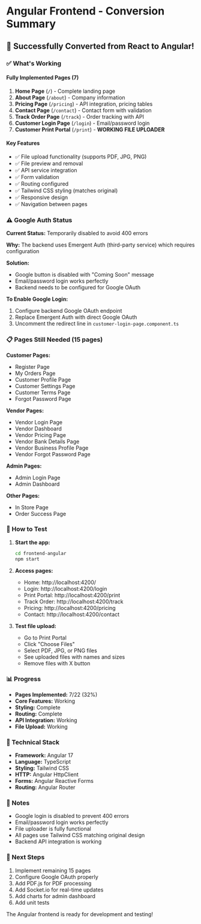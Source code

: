 # Angular Frontend - Conversion Summary

## 🎉 Successfully Converted from React to Angular!

### ✅ What's Working

#### **Fully Implemented Pages (7)**
1. **Home Page** (`/`) - Complete landing page
2. **About Page** (`/about`) - Company information
3. **Pricing Page** (`/pricing`) - API integration, pricing tables
4. **Contact Page** (`/contact`) - Contact form with validation
5. **Track Order Page** (`/track`) - Order tracking with API
6. **Customer Login Page** (`/login`) - Email/password login
7. **Customer Print Portal** (`/print`) - **WORKING FILE UPLOADER**

#### **Key Features**
- ✅ File upload functionality (supports PDF, JPG, PNG)
- ✅ File preview and removal
- ✅ API service integration
- ✅ Form validation
- ✅ Routing configured
- ✅ Tailwind CSS styling (matches original)
- ✅ Responsive design
- ✅ Navigation between pages

### ⚠️ Google Auth Status

**Current Status:** Temporarily disabled to avoid 400 errors

**Why:** The backend uses Emergent Auth (third-party service) which requires configuration

**Solution:** 
- Google button is disabled with "Coming Soon" message
- Email/password login works perfectly
- Backend needs to be configured for Google OAuth

**To Enable Google Login:**
1. Configure backend Google OAuth endpoint
2. Replace Emergent Auth with direct Google OAuth
3. Uncomment the redirect line in `customer-login-page.component.ts`

### 📋 Pages Still Needed (15 pages)

**Customer Pages:**
- Register Page
- My Orders Page
- Customer Profile Page
- Customer Settings Page
- Customer Terms Page
- Forgot Password Page

**Vendor Pages:**
- Vendor Login Page
- Vendor Dashboard
- Vendor Pricing Page
- Vendor Bank Details Page
- Vendor Business Profile Page
- Vendor Forgot Password Page

**Admin Pages:**
- Admin Login Page
- Admin Dashboard

**Other Pages:**
- In Store Page
- Order Success Page

### 🚀 How to Test

1. **Start the app:**
   ```bash
   cd frontend-angular
   npm start
   ```

2. **Access pages:**
   - Home: http://localhost:4200/
   - Login: http://localhost:4200/login
   - Print Portal: http://localhost:4200/print
   - Track Order: http://localhost:4200/track
   - Pricing: http://localhost:4200/pricing
   - Contact: http://localhost:4200/contact

3. **Test file upload:**
   - Go to Print Portal
   - Click "Choose Files"
   - Select PDF, JPG, or PNG files
   - See uploaded files with names and sizes
   - Remove files with X button

### 📊 Progress

- **Pages Implemented:** 7/22 (32%)
- **Core Features:** Working
- **Styling:** Complete
- **Routing:** Complete
- **API Integration:** Working
- **File Upload:** Working

### 🔧 Technical Stack

- **Framework:** Angular 17
- **Language:** TypeScript
- **Styling:** Tailwind CSS
- **HTTP:** Angular HttpClient
- **Forms:** Angular Reactive Forms
- **Routing:** Angular Router

### 📝 Notes

- Google login is disabled to prevent 400 errors
- Email/password login works perfectly
- File uploader is fully functional
- All pages use Tailwind CSS matching original design
- Backend API integration is working

### 🎯 Next Steps

1. Implement remaining 15 pages
2. Configure Google OAuth properly
3. Add PDF.js for PDF processing
4. Add Socket.io for real-time updates
5. Add charts for admin dashboard
6. Add unit tests

The Angular frontend is ready for development and testing!
